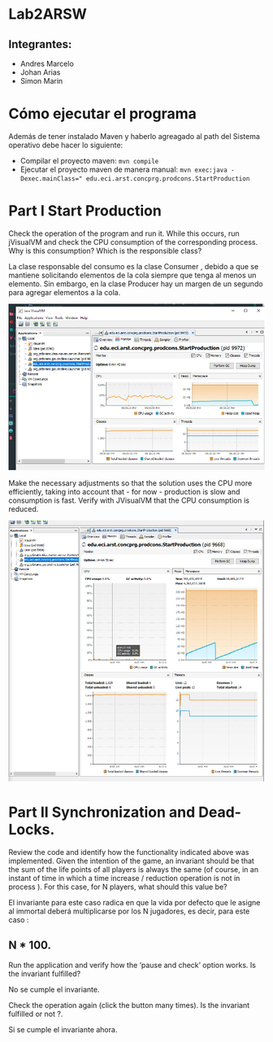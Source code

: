 # Lab2ARSW

## Integrantes:

- Andres Marcelo
- Johan Arias
- Simon Marin


# Cómo ejecutar el programa 
Además de tener instalado Maven y haberlo agreagado al path del Sistema operativo debe hacer lo siguiente: 
- Compilar el proyecto maven: ``mvn compile``
- Ejecutar el proyecto maven de manera manual: ``mvn exec:java -Dexec.mainClass=" edu.eci.arst.concprg.prodcons.StartProduction``

# Part I Start Production

Check the operation of the program and run it. While this occurs, run jVisualVM and check the CPU consumption of the corresponding process. Why is this consumption? Which is the responsible class? 

La clase responsable del consumo es la clase Consumer , debido a que se mantiene solicitando elementos de la cola siempre que tenga al menos un elemento. Sin embargo, en la clase Producer hay un margen de un segundo para agregar elementos a la cola.

![first](https://github.com/JohanS11/Lab2ARSW/blob/master/img/ars1.png)


Make the necessary adjustments so that the solution uses the CPU more efficiently, taking into account that - for now - production is slow and consumption is fast. Verify with JVisualVM that the CPU consumption is reduced.

![modified](https://github.com/JohanS11/Lab2ARSW/blob/master/img/a.png)


# Part II Synchronization and Dead-Locks.

Review the code and identify how the functionality indicated above was implemented. Given the intention of the game, an invariant should be that the sum of the life points of all players is always the same (of course, in an instant of time in which a time increase / reduction operation is not in process ). For this case, for N players, what should this value be?

El invariante para este caso radica en que la vida por defecto que le asigne al immortal deberá multiplicarse por los N jugadores, es decir, para este caso :
## N * 100.

Run the application and verify how the ‘pause and check’ option works. Is the invariant fulfilled?

No se cumple el invariante.

Check the operation again (click the button many times). Is the invariant fulfilled or not ?.

Si se cumple el invariante ahora.

